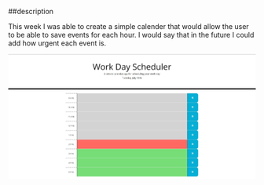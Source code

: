##description

This week I was able to create a simple calender that would allow the user to be able to save events for each hour.
I would say that in the future I could add how urgent each event is.






![image of app](Assets/workDayScheduler.JPG)